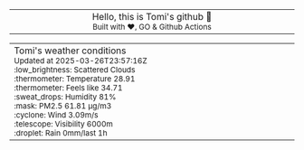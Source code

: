 
<div align="center">
<table>
<tbody>
<td align="center">
<img width="2000" height="0"><br>
Hello, this is Tomi's github 👋<br>
<sup>Built with ❤️, GO & Github Actions</sup><br>
<img width="2000" height="0">
</td>
</tbody>
</table>
</div>
<table>
<tbody>
<td align="left">
<img width="2000" height="0"><br>
Tomi's weather conditions<br>
<sup>Updated at 2025-03-26T23:57:16Z</sup><br>
<sup>:low_brightness: Scattered Clouds</sup><br>
<sup>:thermometer: Temperature 28.91 </sup><br>
<sup>:thermometer: Feels like 34.71</sup><br>
<sup>:sweat_drops: Humidity 81%</sup><br>
<sup>:mask: PM2.5 61.81 μg/m3</sup><br>
<sup>:cyclone: Wind 3.09m/s </sup><br>
<sup>:telescope: Visibility 6000m </sup><br>
<sup>:droplet: Rain 0mm/last 1h </sup><br>
<img width="2000" height="0">
</td>
<td align="left">
<img width="2000" height="0"><br>
<br>
<img width="2000" height="0">
</td>
</tbody>
</table>
</div>
    
